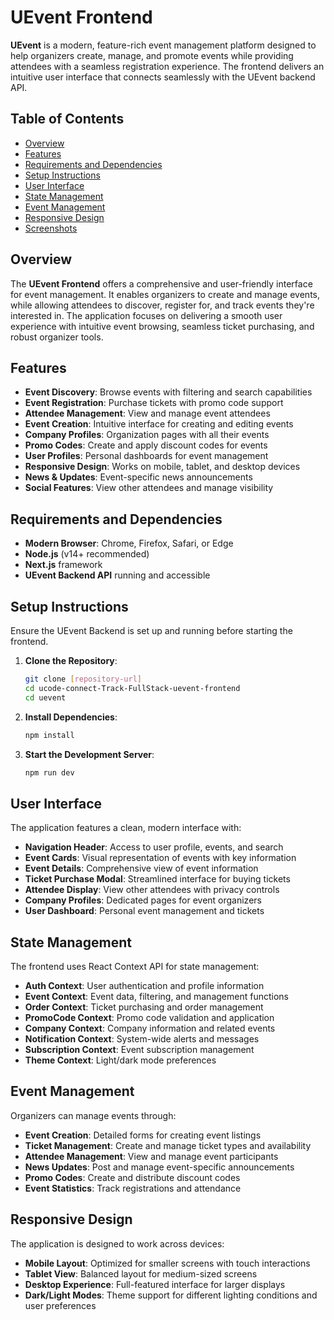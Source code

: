 # UEvent Frontend

**UEvent** is a modern, feature-rich event management platform designed to help organizers create, manage, and promote events while providing attendees with a seamless registration experience. The frontend delivers an intuitive user interface that connects seamlessly with the UEvent backend API.

## Table of Contents
- [Overview](#overview)
- [Features](#features)
- [Requirements and Dependencies](#requirements-and-dependencies)
- [Setup Instructions](#setup-instructions)
- [User Interface](#user-interface)
- [State Management](#state-management)
- [Event Management](#event-management)
- [Responsive Design](#responsive-design)
- [Screenshots](#screenshots)

## Overview
The **UEvent Frontend** offers a comprehensive and user-friendly interface for event management. It enables organizers to create and manage events, while allowing attendees to discover, register for, and track events they're interested in. The application focuses on delivering a smooth user experience with intuitive event browsing, seamless ticket purchasing, and robust organizer tools.

## Features
- **Event Discovery**: Browse events with filtering and search capabilities
- **Event Registration**: Purchase tickets with promo code support
- **Attendee Management**: View and manage event attendees
- **Event Creation**: Intuitive interface for creating and editing events
- **Company Profiles**: Organization pages with all their events
- **Promo Codes**: Create and apply discount codes for events
- **User Profiles**: Personal dashboards for event management
- **Responsive Design**: Works on mobile, tablet, and desktop devices
- **News & Updates**: Event-specific news announcements
- **Social Features**: View other attendees and manage visibility

## Requirements and Dependencies
- **Modern Browser**: Chrome, Firefox, Safari, or Edge
- **Node.js** (v14+ recommended)
- **Next.js** framework
- **UEvent Backend API** running and accessible

## Setup Instructions

Ensure the UEvent Backend is set up and running before starting the frontend.

1. **Clone the Repository**:
   ```bash
   git clone [repository-url]
   cd ucode-connect-Track-FullStack-uevent-frontend
   cd uevent
   ```

2. **Install Dependencies**:
   ```bash
   npm install
   ```


3. **Start the Development Server**:
   ```bash
   npm run dev
   ```

## User Interface
The application features a clean, modern interface with:
- **Navigation Header**: Access to user profile, events, and search
- **Event Cards**: Visual representation of events with key information
- **Event Details**: Comprehensive view of event information
- **Ticket Purchase Modal**: Streamlined interface for buying tickets
- **Attendee Display**: View other attendees with privacy controls
- **Company Profiles**: Dedicated pages for event organizers
- **User Dashboard**: Personal event management and tickets

## State Management
The frontend uses React Context API for state management:
- **Auth Context**: User authentication and profile information
- **Event Context**: Event data, filtering, and management functions
- **Order Context**: Ticket purchasing and order management
- **PromoCode Context**: Promo code validation and application
- **Company Context**: Company information and related events
- **Notification Context**: System-wide alerts and messages
- **Subscription Context**: Event subscription management
- **Theme Context**: Light/dark mode preferences

## Event Management
Organizers can manage events through:
- **Event Creation**: Detailed forms for creating event listings
- **Ticket Management**: Create and manage ticket types and availability
- **Attendee Management**: View and manage event participants
- **News Updates**: Post and manage event-specific announcements
- **Promo Codes**: Create and distribute discount codes
- **Event Statistics**: Track registrations and attendance

## Responsive Design
The application is designed to work across devices:
- **Mobile Layout**: Optimized for smaller screens with touch interactions
- **Tablet View**: Balanced layout for medium-sized screens
- **Desktop Experience**: Full-featured interface for larger displays
- **Dark/Light Modes**: Theme support for different lighting conditions and user preferences